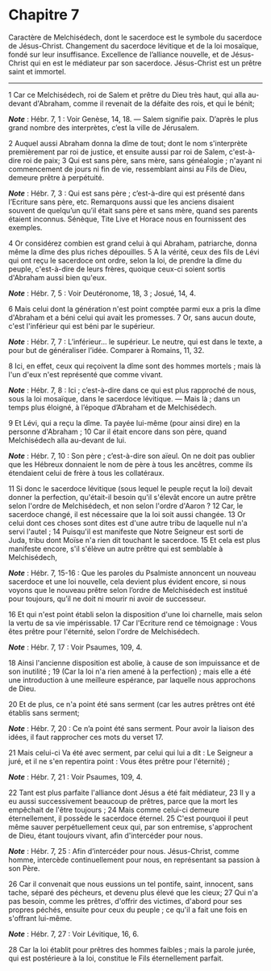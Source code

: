 # Chapitre 7

Caractère de Melchisédech, dont le sacerdoce est le symbole du sacerdoce de Jésus-Christ.
Changement du sacerdoce lévitique et de la loi mosaïque, fondé sur leur insuffisance.
Excellence de l’alliance nouvelle, et de Jésus-Christ qui en est le médiateur par son sacerdoce. Jésus-Christ est un prêtre saint et immortel.

***

1 Car ce Melchisédech, roi de Salem et prêtre du Dieu très haut, qui alla au-devant d'Abraham, comme il revenait de la défaite des rois, et qui le bénit;

***Note*** :  Hébr. 7, 1 : Voir Genèse, 14, 18. ― Salem signifie paix. D’après le plus grand nombre des interprètes, c’est la ville de Jérusalem.

2 Auquel aussi Abraham donna la dîme de tout; dont le nom s'interprète premièrement par roi de justice, et ensuite aussi par roi de Salem, c'est-à-dire roi de paix; 3 Qui est sans père, sans mère, sans généalogie ; n'ayant ni commencement de jours ni fin de vie, ressemblant ainsi au Fils de Dieu, demeure prêtre à perpétuité.

***Note*** :  Hébr. 7, 3 : Qui est sans père ; c’est-à-dire qui est présenté dans l’Ecriture sans père, etc. Remarquons aussi que les anciens disaient souvent de quelqu’un qu’il était sans père et sans mère, quand ses parents étaient inconnus. Sénèque, Tite Live et Horace nous en fournissent des exemples.


4 Or considérez combien est grand celui à qui Abraham, patriarche, donna même la dîme des plus riches dépouilles. 5 A la vérité, ceux des fils de Lévi qui ont reçu le sacerdoce ont ordre, selon la loi, de prendre la dîme du peuple, c'est-à-dire de leurs frères, quoique ceux-ci soient sortis d'Abraham aussi bien qu'eux.

***Note*** :  Hébr. 7, 5 : Voir Deutéronome, 18, 3 ; Josué, 14, 4.

6 Mais celui dont la génération n'est point comptée parmi eux a pris la dîme d'Abraham et a béni celui qui avait les promesses. 7 Or, sans aucun doute, c'est l'inférieur qui est béni par le supérieur.

***Note*** :  Hébr. 7, 7 : L’inférieur… le supérieur. Le neutre, qui est dans le texte, a pour but de généraliser l’idée. Comparer à Romains, 11, 32.

8 Ici, en effet, ceux qui reçoivent la dîme sont des hommes mortels ; mais là l'un d'eux n'est représenté que comme vivant.

***Note*** :  Hébr. 7, 8 : Ici ; c’est-à-dire dans ce qui est plus rapproché de nous, sous la loi mosaïque, dans le sacerdoce lévitique. ― Mais là ; dans un temps plus éloigné, à l’époque d’Abraham et de Melchisédech.

9 Et Lévi, qui a reçu la dîme. Ta payée lui-même (pour ainsi dire) en la personne d'Abraham ; 10 Car il était encore dans son père, quand Melchisédech alla au-devant de lui.

***Note*** :  Hébr. 7, 10 : Son père ; c’est-à-dire son aïeul. On ne doit pas oublier que les Hébreux donnaient le nom de père à tous les ancêtres, comme ils étendaient celui de frère à tous les collatéraux.


11 Si donc le sacerdoce lévitique (sous lequel le peuple reçut la loi) devait donner la perfection, qu'était-il besoin qu'il s'élevât encore un autre prêtre selon l'ordre de Melchisédech, et non selon l'ordre d'Aaron ? 12 Car, le sacerdoce changé, il est nécessaire que la loi soit aussi changée. 13 Or celui dont ces choses sont dites est d'une autre tribu de laquelle nul n'a servi l'autel ; 14 Puisqu'il est manifeste que Notre Seigneur est sorti de Juda, tribu dont Moïse n'a rien dit touchant le sacerdoce. 15 Et cela est plus manifeste encore, s'il s'élève un autre prêtre qui est semblable à Melchisédech,

***Note*** :  Hébr. 7, 15-16 : Que les paroles du Psalmiste annoncent un nouveau sacerdoce et une loi nouvelle, cela devient plus évident encore, si nous voyons que le nouveau prêtre selon l’ordre de Melchisédech est institué pour toujours, qu’il ne doit ni mourir ni avoir de successeur.

16 Et qui n'est point établi selon la disposition d'une loi charnelle, mais selon la vertu de sa vie impérissable. 17 Car l'Ecriture rend ce témoignage : Vous êtes prêtre pour l'éternité, selon l'ordre de Melchisédech.

***Note*** :  Hébr. 7, 17 : Voir Psaumes, 109, 4.


18 Ainsi l'ancienne disposition est abolie, à cause de son impuissance et de son inutilité ; 19 (Car la loi n'a rien amené à la perfection) ; mais elle a été une introduction à une meilleure espérance, par laquelle nous approchons de Dieu.


20 Et de plus, ce n'a point été sans serment (car les autres prêtres ont été établis sans serment;

***Note*** :  Hébr. 7, 20 : Ce n’a point été sans serment. Pour avoir la liaison des idées, il faut rapprocher ces mots du verset 17.

21 Mais celui-ci Va été avec serment, par celui qui lui a dit : Le Seigneur a juré, et il ne s'en repentira point : Vous êtes prêtre pour l'éternité) ;

***Note*** :  Hébr. 7, 21 : Voir Psaumes, 109, 4.

22 Tant est plus parfaite l'alliance dont Jésus a été fait médiateur, 23 Il y a eu aussi successivement beaucoup de prêtres, parce que la mort les empêchait de l'être toujours ; 24 Mais comme celui-ci demeure éternellement, il possède le sacerdoce éternel. 25 C'est pourquoi il peut même sauver perpétuellement ceux qui, par son entremise, s'approchent de Dieu, étant toujours vivant, afin d'intercéder pour nous.

***Note*** :  Hébr. 7, 25 : Afin d’intercéder pour nous. Jésus-Christ, comme homme, intercède continuellement pour nous, en représentant sa passion à son Père.


26 Car il convenait que nous eussions un tel pontife, saint, innocent, sans tache, séparé des pécheurs, et devenu plus élevé que les cieux; 27 Qui n'a pas besoin, comme les prêtres, d'offrir des victimes, d'abord pour ses propres péchés, ensuite pour ceux du peuple ; ce qu'il a fait une fois en s'offrant lui-même.

***Note*** :  Hébr. 7, 27 : Voir Lévitique, 16, 6.

28 Car la loi établit pour prêtres des hommes faibles ; mais la parole jurée, qui est postérieure à la loi, constitue le Fils éternellement parfait.

